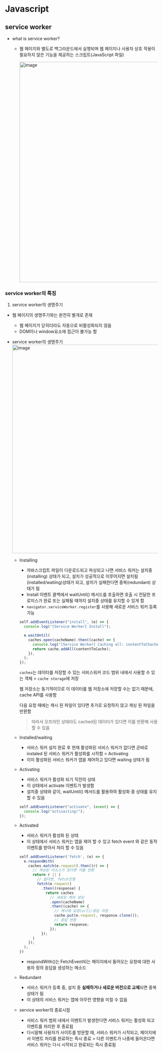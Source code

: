 # Javascript

## service worker

- what is service worker?

  - 웹 페이지와 별도로 백그라운드에서 실행되며 웹 페이지나 사용자 상호 작용이 필요하지 않은 기능을 제공하는 스크립트(JavaScript 파일)

    <img width="725" alt="image" src="https://github.com/CS-TeamStudy/CS_Study_for_Interview/assets/125563995/fc1f9e20-fdee-45ba-ba02-decf48481997">

### service worker의 특징

1. service worker의 생명주기

- 웹 페이지의 생명주기와는 완전히 별개로 존재
  - 웹 페이지가 닫히더라도 자동으로 비활성화되지 않음
  - DOM이나 window요소에 접근이 불가능 함
- service worker의 생명주기  
   <img width="686" alt="image" src="https://github.com/CS-TeamStudy/CS_Study_for_Interview/assets/125563995/0e1ebd4e-a8bc-47fc-a42e-4f2d1721a541">

  - Installing

    - 자바스크립트 파일이 다운로드되고 파싱되고 나면 서비스 워커는 설치중(installing) 상태가 되고, 설치가 성공적으로 이루어지면 설치됨(installed/watiing)상태가 되고, 설치가 실패한다면 중복(redundant) 상태가 됨
    - Install 이벤트 콜백에서 waitUntil() 메서드를 호출하면 호출 시 전달한 프로미스가 완료 또는 실패될 때까지 설치중 상태를 유지할 수 있게 함
    - `navigator.serviceWorker.register`를 사용해 새로운 서비스 워커 등록 가능

    ```javascript
    self.addEventListener("install", (e) => {
      console.log("[Service Worker] Install");

      e.waitUntil(
        caches.open(cacheName).then((cache) => {
          console.log("[Service Worker] Caching all: contentToChache");
          return cache.addAll(contentToCache);
        }),
      );
    });
    ```

    `caches`는 데이터를 저장할 수 있는 서비스워커 코드 범위 내에서 사용할 수 있는 객체 > `cache storage`에 저장

    웹 저장소는 동기적이므로 이 데이터를 웹 저장소에 저장할 수는 없기 때문에, cache API를 사용함

    다음 요청 때에는 캐시 된 파일이 있다면 추가로 요청하지 않고 캐싱 된 파일을 반환함

    > 따라서 오프라인 상태라도 cached된 데이터가 있다면 이를 반환해 사용 할 수 있음

  - Installed/waiting

    - 서비스 워커 설치 완료 후 현재 활성화된 서비스 워커가 없다면 곧바로 instaled 된 서비스 워커가 활성화를 시작함 > Activating
    - 이미 활성화된 서비스 워커가 앱을 제어하고 있다면 waiting 상태가 됨

  - Activating

    - 서비스 워커가 활성화 되기 직전의 상태
    - 이 상태에서 activate 이벤트가 발생함
    - 설치중 상태와 같이, waitUntil() 메서드를 활용하여 활성화 중 상태를 유지할 수 있음

    ```javascript
    self.addEventListener("activate", (event) => {
      console.log("activaiting!");
    });
    ```

  - Activated

    - 서비스 워커가 활성화 된 상태
    - 이 상태에서 서비스 워커는 앱을 제어 할 수 있고 fetch event 와 같은 동작 이벤트를 받아서 처리 할 수 있음

    ```javascript
    self.addEventListener('fetch', (e) => {
      e.respondWith(
        caches.match(e.request).then((r) => {
          // 캐싱된 리소스가 있다면 이를 반환
          return r || (
            // 없다면, fetch진행
            fetch(e.request)
              .then((response) {
                return caches
                  // 새로운 캐쉬 생성
                  .open(cacheName)
                  .then((cache) => {
                    // 캐시에 요청(url)/응답 저장
                    cache.put(e.request, response.clone());
                    // 응답 반환
                    return response;
                  });
              });
          )
        });
      );
    })
    ```

    - respondWith()는 FetchEvent되는 페이지에서 들어오는 요청에 대한 사용자 정의 응답을 생성하는 메소드

  - Redundant

    - 서비스 워커가 등록 중, 설치 중 **실패하거나 새로운 버전으로 교체**되면 중복 상태가 됨
    - 이 상태의 서비스 워커는 앱에 아무런 영향을 미칠 수 없음

  - service worker의 종료시점
    - 서비스 워커 범위 내에서 이벤트가 발생한다면 서비스 워커는 활성화 되고 이벤트를 처리한 후 종료됨
    - 다시말해 사용자가 사이트를 방문할 때, 서비스 워커가 시작되고, 페이지에서 이벤트 처리를 완료하는 즉시 종료 > 다른 이벤트가 나중에 들어온다면 서비스 워커는 다시 시작되고 완료되는 즉시 종료됨
